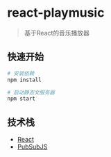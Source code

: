 # react-playmusic

> 基于React的音乐播放器

## 快速开始

``` bash
# 安装依赖
npm install

# 启动静态文服务器
npm start
```

## 技术栈

- [React](https://doc.react-china.org/) 
- [PubSubJS](https://github.com/mroderick/PubSubJS)